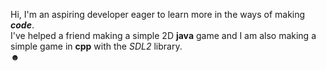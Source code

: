 Hi, I'm an aspiring developer eager to learn more in the ways of making <b><i>code</b></i>.<br>
I've helped a friend making a simple 2D <b>java</b> game and I am also making a simple game in <b>cpp</b> with the <i>SDL2</i> library.<br>
☻
